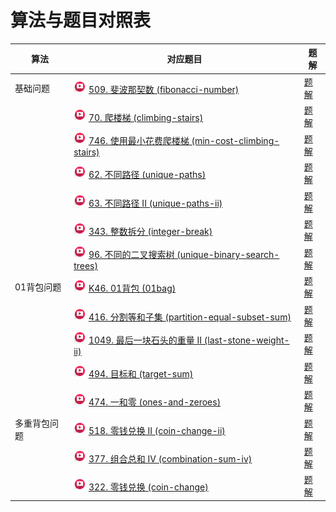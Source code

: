 # 算法与题目对照表

| 算法     | 对应题目                                                                                                                                                                                                                                                                                          | 题解                                         |
|--------|-----------------------------------------------------------------------------------------------------------------------------------------------------------------------------------------------------------------------------------------------------------------------------------------------|--------------------------------------------|
| 基础问题   | [<img src="../images/video.jpg" width="20"/>](https://www.bilibili.com/video/BV1f5411K7mo?spm_id_from=333.788.player.switch&vd_source=f881def7ea7cf10e6fa73627efe940dd) [509. 斐波那契数 (fibonacci-number)](https://leetcode.cn/problems/fibonacci-number/description/)                           | [题解](fibonacci-number/README.md)           |
|        | [<img src="../images/video.jpg" width="20"/>](https://www.bilibili.com/video/BV17h411h7UH?spm_id_from=333.788.player.switch&vd_source=f881def7ea7cf10e6fa73627efe940dd) [70. 爬楼梯 (climbing-stairs)](https://leetcode.cn/problems/climbing-stairs/description/)                                | [题解](climbing-stairs/README.md)            |
|        | [<img src="../images/video.jpg" width="20"/>](https://www.bilibili.com/video/BV16G411c7yZ?spm_id_from=333.788.videopod.sections&vd_source=f881def7ea7cf10e6fa73627efe940dd) [746. 使用最小花费爬楼梯 (min-cost-climbing-stairs)](https://leetcode.cn/problems/min-cost-climbing-stairs/description/)   | [题解](min-cost-climbing-stairs/README.md)   |
|        | [<img src="../images/video.jpg" width="20"/>](https://www.bilibili.com/video/BV1ve4y1x7Eu?spm_id_from=333.788.player.switch&vd_source=f881def7ea7cf10e6fa73627efe940dd) [62. 不同路径 (unique-paths)](https://leetcode.cn/problems/unique-paths/description/)                                     | [题解](unique-paths/README.md)               |
|        | [<img src="../images/video.jpg" width="20"/>](https://www.bilibili.com/video/BV1Ld4y1k7c6?spm_id_from=333.788.player.switch&vd_source=f881def7ea7cf10e6fa73627efe940dd) [63. 不同路径 II (unique-paths-ii)](https://leetcode.cn/problems/unique-paths-ii/description/)                            | [题解](unique-paths-ii/README.md)            |
|        | [<img src="../images/video.jpg" width="20"/>](https://www.bilibili.com/video/BV1Mg411q7YJ?spm_id_from=333.788.player.switch&vd_source=f881def7ea7cf10e6fa73627efe940dd) [343. 整数拆分 (integer-break)](https://leetcode.cn/problems/integer-break/description/)                                  | [题解](integer-break/README.md)              |
|        | [<img src="../images/video.jpg" width="20"/>](https://www.bilibili.com/video/BV1eK411o7QA?spm_id_from=333.788.videopod.sections&vd_source=f881def7ea7cf10e6fa73627efe940dd) [96. 不同的二叉搜索树 (unique-binary-search-trees)](https://leetcode.cn/problems/unique-binary-search-trees/description/) | [题解](unique-binary-search-trees/README.md) |
| 01背包问题 | [<img src="../images/video.jpg" width="20"/>](https://www.bilibili.com/video/BV1cg411g7Y6?spm_id_from=333.788.player.switch&vd_source=f881def7ea7cf10e6fa73627efe940dd) [K46. 01背包 (01bag)](https://kamacoder.com/problempage.php?pid=1046)                                                   | [题解](01pack/README.md)                     |
|        | [<img src="../images/video.jpg" width="20"/>](https://www.bilibili.com/video/BV1rt4y1N7jE?spm_id_from=333.788.player.switch&vd_source=f881def7ea7cf10e6fa73627efe940dd) [416. 分割等和子集 (partition-equal-subset-sum)](https://leetcode.cn/problems/partition-equal-subset-sum/description/)      | [题解](partition-equal-subset-sum/README.md) |
|        | [<img src="../images/video.jpg" width="20"/>](https://www.bilibili.com/video/BV14M411C7oV?spm_id_from=333.788.player.switch&vd_source=f881def7ea7cf10e6fa73627efe940dd) [1049. 最后一块石头的重量 II (last-stone-weight-ii)](https://leetcode.cn/problems/last-stone-weight-ii/description/)           | [题解](last-stone-weight-ii/README.md)       |
|        | [<img src="../images/video.jpg" width="20"/>](https://www.bilibili.com/video/BV1o8411j73x?spm_id_from=333.788.player.switch&vd_source=f881def7ea7cf10e6fa73627efe940dd) [494. 目标和 (target-sum)](https://leetcode.cn/problems/target-sum/description/)                                         | [题解](target-sum/README.md)                 |
|        | [<img src="../images/video.jpg" width="20"/>](https://www.bilibili.com/video/BV1rW4y1x7ZQ/?spm_id_from=333.788.player.switch&vd_source=f881def7ea7cf10e6fa73627efe940dd) [474. 一和零 (ones-and-zeroes)](https://leetcode.cn/problems/ones-and-zeroes/description/)                              | [题解](ones-and-zeroes/README.md)            |
| 多重背包问题 | [<img src="../images/video.jpg" width="20"/>](https://www.bilibili.com/video/BV1KM411k75j?spm_id_from=333.788.videopod.sections&vd_source=f881def7ea7cf10e6fa73627efe940dd) [518. 零钱兑换 II (coin-change-ii)](https://leetcode.cn/problems/coin-change-ii/description/)                         | [题解](coin-change-ii/README.md)             |
|        | [<img src="../images/video.jpg" width="20"/>](https://www.bilibili.com/video/BV1V14y1n7B6?spm_id_from=333.788.player.switch&vd_source=f881def7ea7cf10e6fa73627efe940dd) [377. 组合总和 Ⅳ (combination-sum-iv)](https://leetcode.cn/problems/combination-sum-iv/description/)                      | [题解](combination-sum-iv/README.md)         |
|        | [<img src="../images/video.jpg" width="20"/>](https://www.bilibili.com/video/BV14K411R7yv?spm_id_from=333.788.player.switch&vd_source=f881def7ea7cf10e6fa73627efe940dd) [322. 零钱兑换 (coin-change)](https://leetcode.cn/problems/coin-change/description/)                                      | [题解](coin-change/README.md)                |

